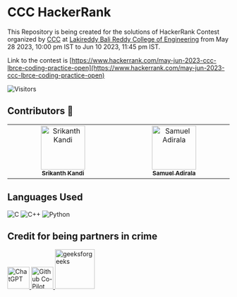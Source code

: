 # CCC HackerRank

This Repository is being created for the solutions of HackerRank Contest organized by [CCC](https://ccc.training/) at [Lakireddy Bali Reddy College of Engineering](https://lbrce.ac.in/) from May 28 2023, 10:00 pm IST to Jun 10 2023, 11:45 pm IST.

Link to the contest is [https://www.hackerrank.com/may-jun-2023-ccc-lbrce-coding-practice-open](https://www.hackerrank.com/may-jun-2023-ccc-lbrce-coding-practice-open)

![Visitors](https://api.visitorbadge.io/api/visitors?path=srikanth-kandi%2FCCC-HackerRank&label=Visitors&labelColor=%232ccce4&countColor=%23697689&style=plastic)

## Contributors 🚀

<table>
  <tbody>
    <tr>
      <td align="center" valign="top" width="14.28%"><a href="https://github.com/srikanth-kandi"><img src="https://avatars.githubusercontent.com/u/87417638?v=4?s=100" width="100px;" alt="Srikanth Kandi"/><br /><sub><b>Srikanth Kandi</b></sub></a></td>
      <td align="center" valign="top" width="14.28%"><a href="https://github.com/samuel656"><img src="https://avatars.githubusercontent.com/u/84395570?v=4?s=100" width="100px;" alt="Samuel Adirala"/><br /><sub><b>Samuel Adirala</b></sub></a></td>
    </tr>
  </tbody>
</table>

## Languages Used

![C](https://img.shields.io/badge/C-00599C?style=for-the-badge&logo=c&logoColor=white)
![C++](https://img.shields.io/badge/C++-00599C?style=for-the-badge&logo=c%2B%2B&logoColor=white)
![Python](https://img.shields.io/badge/Python3-3776AB?style=for-the-badge&logo=python&logoColor=white)

## Credit for being partners in crime 

<p align="left">
  <a  href="https://openai.com/blog/chatgpt" target="_blank">
  <img width="50" src="https://img.uxwing.com/wp-content/themes/uxwing/download/brands-social-media/chatgpt-icon.svg" alt="ChatGPT">
  </a>
  <a href="https://github.com/features/copilot" target="_blank">
  <img width="50" src="https://github.gallerycdn.vsassets.io/extensions/github/copilot/1.77.9225/1677787102885/Microsoft.VisualStudio.Services.Icons.Default" alt="Github Co-Pilot">
  </a>
  <a href="https://www.geeksforgeeks.org" target="_blank">
    <img width="90" src="https://upload.wikimedia.org/wikipedia/commons/thumb/4/43/GeeksforGeeks.svg/77px-GeeksforGeeks.svg.png" alt="geeksforgeeks"/>
  </a>
</p>
